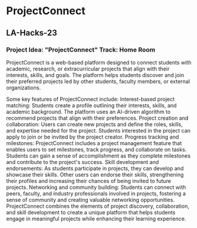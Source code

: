 # ProjectConnect
## LA-Hacks-23
### Project Idea: "ProjectConnect" Track: Home Room

ProjectConnect is a web-based platform designed to connect students with academic, research, or extracurricular projects that align with their interests, skills, and goals. The platform helps students discover and join their preferred projects led by other students, faculty members, or external organizations. 

Some key features of ProjectConnect include:
Interest-based project matching: Students create a profile outlining their interests, skills, and academic background. The platform uses an AI-driven algorithm to recommend projects that align with their preferences.
Project creation and collaboration: Users can create new projects and define the roles, skills, and expertise needed for the project. Students interested in the project can apply to join or be invited by the project creator.
Progress tracking and milestones: ProjectConnect includes a project management feature that enables users to set milestones, track progress, and collaborate on tasks. Students can gain a sense of accomplishment as they complete milestones and contribute to the project's success.
Skill development and endorsements: As students participate in projects, they can develop and showcase their skills. Other users can endorse their skills, strengthening their profiles and increasing their chances of being invited to future projects.
Networking and community building: Students can connect with peers, faculty, and industry professionals involved in projects, fostering a sense of community and creating valuable networking opportunities.
ProjectConnect combines the elements of project discovery, collaboration, and skill development to create a unique platform that helps students engage in meaningful projects while enhancing their learning experience.





